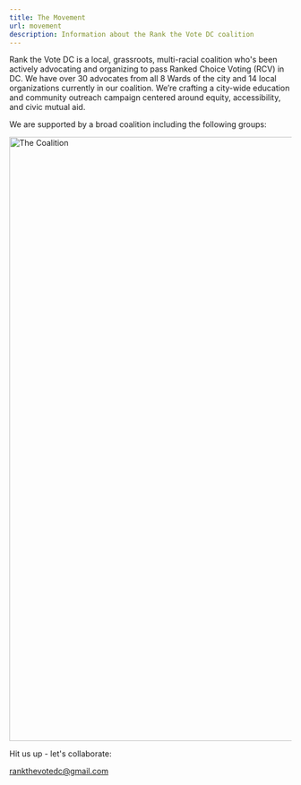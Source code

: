 ```yaml
---
title: The Movement
url: movement
description: Information about the Rank the Vote DC coalition
---
```

Rank the Vote DC is a local, grassroots, multi-racial coalition who's been actively advocating and organizing to pass Ranked Choice Voting (RCV) in DC. We have over 30 advocates from all 8 Wards of the city and 14 local organizations currently in our coalition. We’re crafting a city-wide education and community outreach campaign centered around equity, accessibility, and civic mutual aid.

We are supported by a broad coalition including the following groups:  

<img src="/static/img/rank-the-vote-dc-coalition-logos.png" width="1920" height="1080" alt="The Coalition">

Hit us up - let's collaborate:

[rankthevotedc@gmail.com](mailto:rankthevotedc@gmail.com)